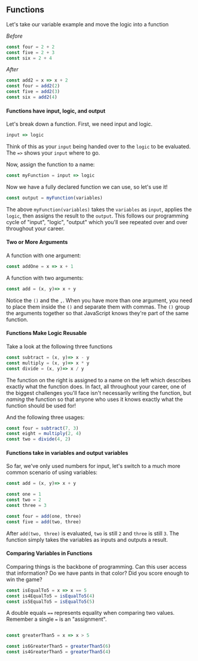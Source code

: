 ## Functions

Let's take our variable example and move the logic into a function


*Before*
```js
const four = 2 + 2
const five = 2 + 3
const six = 2 + 4
```

*After*
```js
const add2 = x => x + 2
const four = add2(2)
const five = add2(3)
const six = add2(4)
```

#### Functions have input, logic, and output

Let's break down a function. First, we need input and logic.
```js
input => logic
```

Think of this as your `input` being handed over to the `logic` to be
evaluated. The `=>` shows your `input` where to go.


Now, assign the function to a name:

```js
const myFunction = input => logic
```

Now we have a fully declared function we can use, so let's use it!

```js
const output = myFunction(variables)
```

The above `myFunction(variables)` takes the `variables` as `input`, applies the
`logic`, then assigns the result to the `output`. This follows our programming
cycle of "input", "logic", "output" which you'll see repeated over and over
throughout your career. 


#### Two or More Arguments

A function with one argument:
```js
const addOne = x => x + 1
```

A function with two arguments:
```js
const add = (x, y)=> x + y
```

Notice the `()` and the `,`. When you have more than one argument, you need
to place them inside the `()` and separate them with commas. The `()` group
the arguments together so that JavaScript knows they're part of the same
function.

#### Functions Make Logic Reusable

Take a look at the following three functions
```js
const subtract = (x, y)=> x - y
const multiply = (x, y)=> x * y
const divide = (x, y)=> x / y
```

The function on the right is assigned to a name on the left which describes
exactly what the function does. In fact, all throughout your career, one of
the biggest challenges you'll face isn't necessarily writing the function, but
_naming_ the function so that anyone who uses it knows exactly what the function
should be used for!

And the following three usages:
```js
const four = subtract(7, 3)
const eight = multiply(2, 4)
const two = divide(4, 2)
```

#### Functions take in variables and output variables

So far, we've only used numbers for input, let's switch to a much more common
scenario of using variables:

```js
const add = (x, y)=> x + y

const one = 1
const two = 2
const three = 3

const four = add(one, three)
const five = add(two, three)
```

After `add(two, three)` is evaluated, `two` is still `2` and `three` is 
still `3`. The function simply takes the variables as inputs and outputs a
result.

#### Comparing Variables in Functions
Comparing things is the backbone of programming. Can this user access that information? Do we have pants in that color? Did you score enough to win the 
game?

```js
const isEqualTo5 = x => x == 5
const is4EqualTo5 = isEqualTo5(4)
const is5EqualTo5 = isEqualTo5(5)
```

A double equals `==` represents equality when comparing two values. Remember a
single `=` is an "assignment".

```js

const greaterThan5 = x => x > 5

const is6GreaterThan5 = greaterThan5(6)
const is4GreaterThan5 = greaterThan5(4)
```


